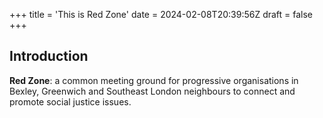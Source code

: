 +++
title = 'This is Red Zone'
date = 2024-02-08T20:39:56Z
draft = false
+++

## Introduction

**Red Zone**: a common meeting ground for progressive organisations in Bexley, Greenwich and Southeast London neighbours to connect and promote social justice issues.